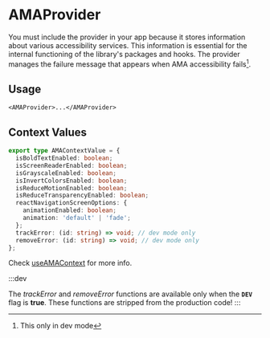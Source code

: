 # AMAProvider

You must include the provider in your app because it stores information about various accessibility services. This information is essential for the internal functioning of the library's packages and hooks.
The provider manages the failure message that appears when AMA accessibility fails[^1].

## Usage

```tsx
<AMAProvider>...</AMAProvider>
```

## Context Values

```ts title=packages/core/src/components/AMAProvider.tsx
export type AMAContextValue = {
  isBoldTextEnabled: boolean;
  isScreenReaderEnabled: boolean;
  isGrayscaleEnabled: boolean;
  isInvertColorsEnabled: boolean;
  isReduceMotionEnabled: boolean;
  isReduceTransparencyEnabled: boolean;
  reactNavigationScreenOptions: {
    animationEnabled: boolean;
    animation: 'default' | 'fade';
  };
  trackError: (id: string) => void; // dev mode only
  removeError: (id: string) => void; // dev mode only
};
```

Check [useAMAContext](../hooks/useAMAContext) for more info.

:::dev

The <i>trackError</i> and <i>removeError</i> functions are available only when the <code>**DEV**</code> flag is <strong>true</strong>. These functions are stripped from the production code!
:::

[^1]: This only in dev mode
